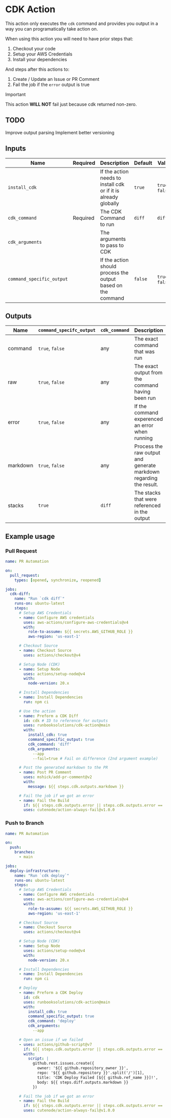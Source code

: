 # CDK Action

This action only executes the `cdk` command and provides you output in a way you can programatically take action on.

When using this action you will need to have prior steps that:

1) Checkout your code
1) Setup your AWS Credentials
1) Install your dependencies

And steps after this actions to:

1) Create / Update an Issue or PR Comment
1) Fail the job if the `error` output is true

> [!IMPORTANT]  
> This action **WILL NOT** fail just because cdk returned non-zero.

## TODO
  Improve output parsing
  Implement better versioning

## Inputs

| Name | Required | Description | Default | Valid |
| --- | --- | --- | --- | --- |
| `install_cdk` |  | If the action needs to install cdk or if it is already globally | `true` | `true`, `false` |
| `cdk_command` | Required | The CDK Command to run | `diff` | `diff` |
| `cdk_arguments` |  | The arguments to pass to CDK |  |  |
| `command_specific_output` |  | If the action should process the output based on the command | `false` | `true`, `false` |

## Outputs

| Name | `command_specifc_output` | `cdk_command` | Description | Type |
| --- | --- | --- | --- | --- |
| command | `true`, `false` | any | The exact command that was run | string |
| raw | `true`, `false` | any | The exact output from the command having been run | string |
| error | `true`, `false` | any | If the command experenced an error when running | boolean |
| markdown | `true`, `false` | any | Process the raw output and generate markdown regarding the result. | string |
| stacks | `true` | `diff` | The stacks that were referenced in the output | array |

## Example usage

### Pull Request
```yaml
name: PR Automation

on:
  pull_request:
    types: [opened, synchronize, reopened]

jobs:
  cdk-diff:
    name: "Run `cdk diff`"
    runs-on: ubuntu-latest
    steps:
      # Setup AWS Credentials
      - name: Configure AWS credentials
        uses: aws-actions/configure-aws-credentials@v4
        with:
          role-to-assume: ${{ secrets.AWS_GITHUB_ROLE }}
          aws-region: 'us-east-1'

      # Checkout Source
      - name: Checkout Source
        uses: actions/checkout@v4

      # Setup Node (CDK)
      - name: Setup Node
        uses: actions/setup-node@v4
        with:
          node-version: 20.x

      # Install Dependencies
      - name: Install Dependencies
        run: npm ci

      # Use the action
      - name: Preform a CDK Diff
        id: cdk # ID to reference for outputs
        uses: runbooksolutions/cdk-action@main
        with:
          install_cdk: true
          command_specific_output: true
          cdk_command: 'diff'
          cdk_arguments:
            --app
            --fail=true # Fail on difference (2nd argument example)

      # Post the generated markdown to the PR
      - name: Post PR Comment
        uses: mshick/add-pr-comment@v2
        with:
          message: ${{ steps.cdk.outputs.markdown }}

      # Fail the job if we got an error
      - name: Fail the Build
        if: ${{ steps.cdk.outputs.error || steps.cdk.outputs.error == 'true' }}
        uses: cutenode/action-always-fail@v1.0.0
```

### Push to Branch
```yaml
name: PR Automation

on:
  push:
    branches:
      - main

jobs:
  deploy-infrastructure:
    name: "Run `cdk deploy`"
    runs-on: ubuntu-latest
    steps:
      # Setup AWS Credentials
      - name: Configure AWS credentials
        uses: aws-actions/configure-aws-credentials@v4
        with:
          role-to-assume: ${{ secrets.AWS_GITHUB_ROLE }}
          aws-region: 'us-east-1'

      # Checkout Source
      - name: Checkout Source
        uses: actions/checkout@v4

      # Setup Node (CDK)
      - name: Setup Node
        uses: actions/setup-node@v4
        with:
          node-version: 20.x

      # Install Dependencies
      - name: Install Dependencies
        run: npm ci

      # Deploy
      - name: Preform a CDK Deploy
        id: cdk
        uses: runbooksolutions/cdk-action@main
        with:
          install_cdk: true
          command_specific_output: true
          cdk_command: 'deploy'
          cdk_arguments:
            --app

      # Open an issue if we failed
      - uses: actions/github-script@v7
        if: ${{ steps.cdk.outputs.error || steps.cdk.outputs.error == 'true' }}
        with:
          script: |
            github.rest.issues.create({
              owner: '${{ github.repository_owner }}',
              repo: '${{ github.repository }}'.split('/')[1],
              title: 'CDK Deploy Failed [${{ github.ref_name }}]!',
              body: ${{ steps.diff.outputs.markdown }}
            })

      # Fail the job if we got an error
      - name: Fail the Build
        if: ${{ steps.cdk.outputs.error || steps.cdk.outputs.error == 'true' }}
        uses: cutenode/action-always-fail@v1.0.0
```